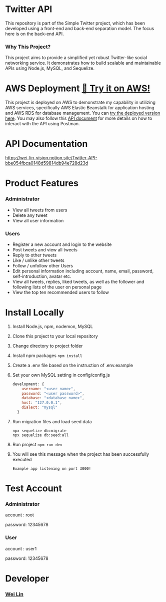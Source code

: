 # Twitter API

This repository is part of the Simple Twitter project, which has been developed using a front-end and back-end separation model. The focus here is on the back-end API.

### Why This Project?

This project aims to provide a simplified yet robust Twitter-like social networking service. It demonstrates how to build scalable and maintainable APIs using Node.js, MySQL, and Sequelize.

# AWS Deployment [🚀 Try it on AWS!](http://twitter-api-awseb-dev.ap-northeast-1.elasticbeanstalk.com/)

This project is deployed on AWS to demonstrate my capability in utilizing AWS services, specifically AWS Elastic Beanstalk for application hosting and AWS RDS for database management.
You can [try the deployed version here](http://twitter-api-awseb-dev.ap-northeast-1.elasticbeanstalk.com/). You may also follow this [API document](https://wei-lin-vision.notion.site/Twitter-API-bbe054fbca0148d59814db94e728d23d) for more details on how to interact with the API using Postman.

# API Documentation

https://wei-lin-vision.notion.site/Twitter-API-bbe054fbca0148d59814db94e728d23d

# Product Features

### Administrator

- View all tweets from users
- Delete any tweet
- View all user information

### Users

- Register a new account and login to the website
- Post tweets and view all tweets
- Reply to other tweets
- Like / unlike other tweets
- Follow / unfollow other Users
- Edit personal information including account, name, email, password, self-introduction, avatar etc.
- View all tweets, replies, liked tweets, as well as the follower and following lists of the user on personal page
- View the top ten recommended users to follow

# Install Locally

1. Install Node.js, npm, nodemon, MySQL
2. Clone this project to your local repository
3. Change directory to project folder
4. Install npm packages `npm install`
5. Create a .env file based on the instruction of .env.example
6. Set your own MySQL setting in config/config.js

   ```js
   development: {
       username: "<user name>",
       password: "<user password>",
       database: "<database name>",
       host: "127.0.0.1",
       dialect: "mysql"
     }
   ```

7. Run migration files and load seed data

   ```
   npx sequelize db:migrate
   npx sequelize db:seed:all
   ```

8. Run project `npm run dev`
9. You will see this message when the project has been successfully executed

   ```
   Example app listening on port 3000!
   ```

# Test Account

### **Administrator**

account : root

password: 12345678

### **User**

account : user1

password: 12345678

# Developer

### [Wei Lin](https://github.com/wego11ya)

